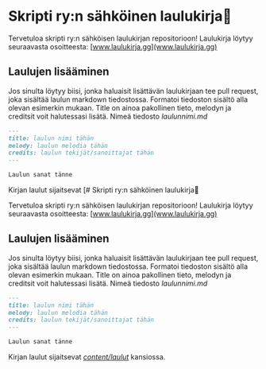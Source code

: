 # Skripti ry:n sähköinen laulukirja📘

Tervetuloa skripti ry:n sähköisen laulukirjan repositorioon!
Laulukirja löytyy seuraavasta osoitteesta: [www.laulukirja.gg](www.laulukirja.gg)

## Laulujen lisääminen

Jos sinulta löytyy biisi, jonka haluaisit lisättävän laulukirjaan tee pull request, joka sisältää laulun markdown tiedostossa. Formatoi tiedoston sisältö alla olevan esimerkin mukaan. Title on ainoa pakollinen tieto, melodyn ja creditsit voit halutessasi lisätä. Nimeä tiedosto _laulunnimi.md_

```markdown
---
title: laulun nimi tähän
melody: laulun melodia tähän
credits: laulun tekijät/sanoittajat tähän
---

Laulun sanat tänne
```

Kirjan laulut sijaitsevat [# Skripti ry:n sähköinen laulukirja📘

Tervetuloa skripti ry:n sähköisen laulukirjan repositorioon!
Laulukirja löytyy seuraavasta osoitteesta: [www.laulukirja.gg](www.laulukirja.gg)

## Laulujen lisääminen

Jos sinulta löytyy biisi, jonka haluaisit lisättävän laulukirjaan tee pull request, joka sisältää laulun markdown tiedostossa. Formatoi tiedoston sisältö alla olevan esimerkin mukaan. Title on ainoa pakollinen tieto, melodyn ja creditsit voit halutessasi lisätä. Nimeä tiedosto _laulunnimi.md_

```markdown
---
title: laulun nimi tähän
melody: laulun melodia tähän
credits: laulun tekijät/sanoittajat tähän
---

Laulun sanat tänne
```

Kirjan laulut sijaitsevat [_content/laulut_](https://github.com/skripti-org/laulukirja/tree/master/content/laulut) kansiossa.
